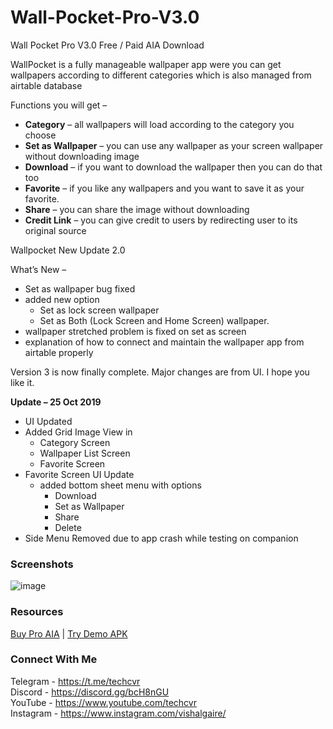 # Wall-Pocket-Pro-V3.0
Wall Pocket Pro V3.0 Free / Paid AIA Download

<p>WallPocket is a fully manageable wallpaper app were you can get wallpapers according to different categories which is also managed from airtable database</p>
<p>Functions you will get –</p>
<ul><li><strong>Category</strong>&nbsp;– all wallpapers will load according to the category you choose</li><li><strong>Set as Wallpaper</strong>&nbsp;– you can use any wallpaper as your screen wallpaper without downloading image</li><li><strong>Download</strong>&nbsp;– if you want to download the wallpaper then you can do that too</li><li><strong>Favorite</strong>&nbsp;– if you like any wallpapers and you want to save it as your favorite.</li><li><strong>Share</strong>&nbsp;– you can share the image without downloading</li><li><strong>Credit Link</strong>&nbsp;– you can give credit to users by redirecting user to its original source</li></ul>
<p>Wallpocket New Update 2.0</p>
<p>What’s New –</p>
<ul><li>Set as wallpaper bug fixed</li><li>added new option<ul><li>Set as lock screen wallpaper</li><li>Set as Both (Lock Screen and Home Screen) wallpaper.</li></ul></li><li>wallpaper stretched problem is fixed on set as screen</li><li>explanation of how to connect and maintain the wallpaper app from airtable properly</li></ul>
<p>Version 3 is now finally complete. Major changes are from UI. I hope you like it.</p>
<p><strong>Update – 25 Oct 2019</strong></p>
<ul><li>UI Updated</li><li>Added Grid Image View in<ul><li>Category Screen</li><li>Wallpaper List Screen</li><li>Favorite Screen</li></ul></li><li>Favorite Screen UI Update<ul><li>added bottom sheet menu with options<ul><li>Download</li><li>Set as Wallpaper</li><li>Share</li><li>Delete</li></ul></li></ul></li><li>Side Menu Removed due to app crash while testing on companion</li></ul>

### Screenshots
![image](https://user-images.githubusercontent.com/55651803/111496164-11cd1900-8766-11eb-8479-a2e10c353fa7.png)

### Resources
<a href="https://rzp.io/l/DPXD5Ih">Buy Pro AIA</a> | <a href="https://cdn.discordapp.com/attachments/605374585801801728/637254622762762260/WallPocketV3.apk">Try Demo APK</a>

### Connect With Me
Telegram - https://t.me/techcvr <br>
Discord - https://discord.gg/bcH8nGU <br>
YouTube - https://www.youtube.com/techcvr <br>
Instagram - https://www.instagram.com/vishalgaire/
